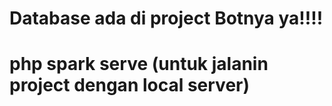 # Database ada di project Botnya ya!!!!

# php spark serve (untuk jalanin project dengan local server)
